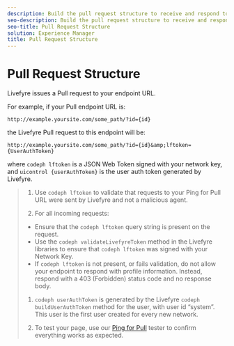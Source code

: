 ```yaml
---
description: Build the pull request structure to receive and respond to requests for access to your user identity system.
seo-description: Build the pull request structure to receive and respond to requests for access to your user identity system.
seo-title: Pull Request Structure
solution: Experience Manager
title: Pull Request Structure
---
```


# Pull Request Structure

Livefyre issues a Pull request to your endpoint URL.

For example, if your Pull endpoint URL is:

```
http://example.yoursite.com/some_path/?id={id}
```
the Livefyre Pull request to this endpoint will be:

```
http://example.yoursite.com/some_path/?id={id}&amp;lftoken={UserAuthToken}
```
where `codeph lftoken` is a JSON Web Token signed with your network key, and `uicontrol {userAuthToken}` is the user auth token generated by Livefyre.

>1. Use `codeph lftoken` to validate that requests to your Ping for Pull URL were sent by Livefyre and not a malicious agent.
>   
>1. For all incoming requests:
>* Ensure that the `codeph lftoken` query string is present on the request.
>* Use the `codeph validateLivefyreToken` method in the Livefyre libraries to ensure that `codeph lftoken` was signed with your Network Key.
>* If `codeph lftoken` is not present, or fails validation, do not allow your endpoint to respond with profile information. Instead, respond with a 403 (Forbidden) status code and no response body.
>   
>   
>1. `codeph userAuthToken` is generated by the Livefyre `codeph buildUserAuthToken` method for the user, with user id “system”. This user is the first user created for every new network.
>   
>1. To test your page, use our [Ping for Pull](http://livefyre-p4p-wizard.herokuapp.com/home) tester to confirm everything works as expected.
>   
>   
